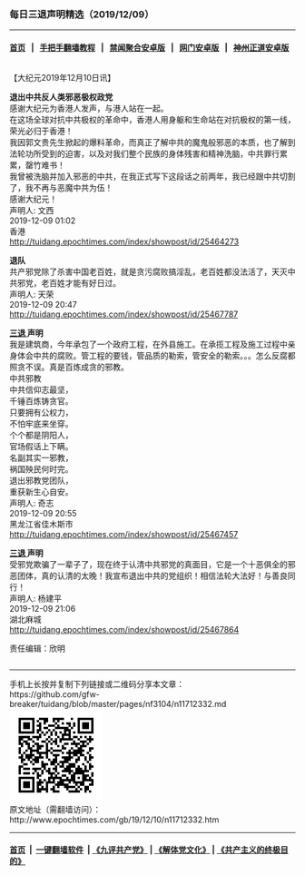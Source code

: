 ### 每日三退声明精选（2019/12/09）
------------------------

#### [首页](https://github.com/gfw-breaker/banned-news1/blob/master/README.md) &nbsp;&nbsp;|&nbsp;&nbsp; [手把手翻墙教程](https://github.com/gfw-breaker/guides/wiki) &nbsp;&nbsp;|&nbsp;&nbsp; [禁闻聚合安卓版](https://github.com/gfw-breaker/bn-android) &nbsp;&nbsp;|&nbsp;&nbsp; [网门安卓版](https://github.com/oGate2/oGate) &nbsp;&nbsp;|&nbsp;&nbsp; [神州正道安卓版](https://github.com/SzzdOgate/update) 



<div class="column" id="artbody" itemprop="articleBody">
 <!-- article content begin -->
 <p>
  【大纪元2019年12月10日讯】
 </p>
 <p>
  <strong>
   退出中共反人类邪恶极权政党
  </strong>
  <br/>
  感谢大纪元为香港人发声，与港人站在一起。
  <br/>
  在这场全球对抗中共极权的革命中，香港人用身躯和生命站在对抗极权的第一线，荣光必归于香港！
  <br/>
  我因郭文贵先生掀起的爆料革命，而真正了解中共的魔鬼般邪恶的本质，也了解到法轮功所受到的迫害，以及对我们整个民族的身体残害和精神洗脑，中共罪行累累，罄竹难书！
  <br/>
  我曾被洗脑并加入邪恶的中共，在我正式写下这段话之前两年，我已经跟中共切割了，我不再与恶魔中共为伍！
  <br/>
  感谢大纪元！
  <br/>
  声明人: 文西
  <br/>
  2019-12-09 01:02
  <br/>
  香港
  <br/>
  <a href="http://tuidang.epochtimes.com/index/showpost/id/25464273">
   http://tuidang.epochtimes.com/index/showpost/id/25464273
  </a>
 </p>
 <p>
  <strong>
   退队
  </strong>
  <br/>
  共产邪党除了杀害中国老百姓，就是贪污腐败搞淫乱，老百姓都没法活了，天灭中共邪党，老百姓才能有好日过。
  <br/>
  声明人: 天荣
  <br/>
  2019-12-09 20:47
  <br/>
  <a href="http://tuidang.epochtimes.com/index/showpost/id/25467787">
   http://tuidang.epochtimes.com/index/showpost/id/25467787
  </a>
 </p>
 <p>
  <strong>
   <a href="http://www.epochtimes.com/gb/tag/%E4%B8%89%E9%80%80.html">
    三退
   </a>
   声明
  </strong>
  <br/>
  我是建筑商，今年承包了一个政府工程，在外县施工。在承揽工程及施工过程中亲身体会中共的腐败。管工程的要钱，管品质的勒索，管安全的勒索。。。怎么反腐都照贪不误。真是百炼成贪的邪教。
  <br/>
  中共邪教
  <br/>
  中共信仰志最坚，
  <br/>
  千锤百炼铸贪官。
  <br/>
  只要拥有公权力，
  <br/>
  不怕牢底来坐穿。
  <br/>
  个个都是阴阳人，
  <br/>
  官场假话上下瞒。
  <br/>
  名副其实一邪教，
  <br/>
  祸国殃民何时完。
  <br/>
  退出邪教党团队，
  <br/>
  重获新生心自安。
  <br/>
  声明人: 奇志
  <br/>
  2019-12-09 20:55
  <br/>
  黑龙江省佳木斯市
  <br/>
  <a href="http://tuidang.epochtimes.com/index/showpost/id/25467457">
   http://tuidang.epochtimes.com/index/showpost/id/25467457
  </a>
 </p>
 <p>
  <strong>
   <a href="http://www.epochtimes.com/gb/tag/%E4%B8%89%E9%80%80.html">
    三退
   </a>
   声明
  </strong>
  <br/>
  受邪党欺骗了一辈子了，现在终于认清中共邪党的真面目，它是一个十恶俱全的邪恶团体，真的认清的太晚！我宣布退出中共的党组织！相信法轮大法好！与善良同行！
  <br/>
  声明人: 杨建平
  <br/>
  2019-12-09 21:06
  <br/>
  湖北麻城
  <br/>
  <a href="http://tuidang.epochtimes.com/index/showpost/id/25467864">
   http://tuidang.epochtimes.com/index/showpost/id/25467864
  </a>
 </p>
 <p>
  责任编辑：欣明
 </p>
 <!-- article content end -->
 <div id="below_article_ad">
  <div id="below_article_ad_inner">
  </div>
 </div>
</div>

<hr/>
手机上长按并复制下列链接或二维码分享本文章：<br/>
https://github.com/gfw-breaker/tuidang/blob/master/pages/nf3104/n11712332.md <br/>
<a href='https://github.com/gfw-breaker/tuidang/blob/master/pages/nf3104/n11712332.md'><img src='https://github.com/gfw-breaker/tuidang/blob/master/pages/nf3104/n11712332.md.png'/></a> <br/>
原文地址（需翻墙访问）：http://www.epochtimes.com/gb/19/12/10/n11712332.htm


------------------------
#### [首页](https://github.com/gfw-breaker/banned-news/blob/master/README.md) &nbsp;|&nbsp; [一键翻墙软件](https://github.com/gfw-breaker/nogfw/blob/master/README.md) &nbsp;| [《九评共产党》](https://github.com/gfw-breaker/9ping.md/blob/master/README.md#九评之一评共产党是什么) | [《解体党文化》](https://github.com/gfw-breaker/jtdwh.md/blob/master/README.md) | [《共产主义的终极目的》](https://github.com/gfw-breaker/gczydzjmd.md/blob/master/README.md)


<img src='http://gfw-breaker.win/tuidang/pages/nf3104/n11712332.md' width='0px' height='0px'/>